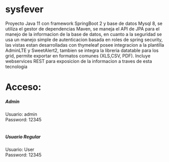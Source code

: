 # sysfever
Proyecto Java 11 con framework SpringBoot 2 y base de datos Mysql 8, se utiliza el gestor de dependencias Maven, se maneja el API de JPA para el manejo de la informacion de la base de datos, en cuanto a la seguridad se usa un manejo simple de autenticacion basada en roles de spring security,  las vistas estan desarrolladas con thymeleaf posee integracion a la plantilla AdminLTE y SweetAlert2, tambien se integra la libreria datatable para los grid, permite exportar en formatos comunes (XLS,CSV, PDF). Incluye webservices REST para exposicion de la informacion a traves de esta tecnologia

# Acceso:

<h5>Admin</h5>
Usuario: admin<br>
Password: 12345<br>
<br>
<h5>Usuario Regular</h5>
Usuario: User<br>
Password: 12345
<br>

